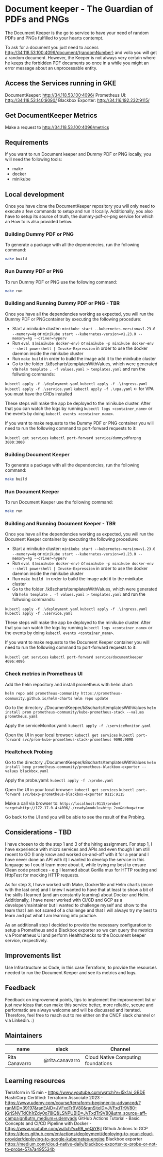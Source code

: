 # Document keeper - The Guardian of PDFs and PNGs

The Document Keeper is the go to service to have your need of random PDFs and PNGs fulfilled to your hearts contempt.

To ask for a document you just need to access http://34.118.53.100:4096/document/{randomNumber} and voila you will get a random document. However, the Keeper is not always very certain where he keeps the forbidden PDF documents so once in a while you might an error message about an unprocessable entity.

## Access the Services running in GKE
DocumentKeeper: http://34.118.53.100:4096/
Prometheus UI: http://34.118.53.140:9090/
Blackbox Exporter: http://34.116.192.232:9115/

## Get DocumentKeeper Metrics
Make a request to http://34.118.53.100:4096/metrics

## Requirements
If you want to run Document keeper and Dummy PDF or PNG locally, you will need the following tools:

- make
- docker
- minikube

## Local development
Once you have clone the DocumentKeeper repository you will only need to execute a few commands to setup and run it locally. Additionally, you also have to setup its source of truth, the dummy-pdf-or-png service for which an How to is also provided below.

### Building Dummy PDF or PNG

To generate a package with all the dependencies, run the following command:

```bash
make build
```

### Run Dummy PDF or PNG

To run Dummy PDF or PNG use the following command:

```bash
make run
```

### Building and Running Dummy PDF or PNG  - TBR
Once you have all the dependencies working as expected, you will run the Dummy PDF or PNGcontainer by executing the following procedure:

* Start a minikube cluster: `minikube start --kubernetes-version=v1.23.0 --memory=4g` or `minikube start --kubernetes-version=v1.23.0 --memory=4g --driver=hyperv`
* Run `eval $(minikube docker-env)` or `minikube -p minikube docker-env --shell powershell | Invoke-Expression` in order to use the docker daemon inside the minikube cluster
* Run `make build` in order to build the image add it to the minikube cluster
* Go to the folder .\k8scharts\templatesWithValues, which were generated via `helm template . -f values.yaml > templates.yaml` and run the follwoing commands:

`kubectl apply -f .\deployment.yaml`
`kubectl apply -f .\ingress.yaml`
`kubectl apply -f .\service.yaml`
`kubectl apply -f .\vpa.yaml` <- for VPA you must have the CRDs installed

These steps will make the app be deployed to the minikube cluster. After that you can watch the logs by running `kubectl logs <container_name>` or the events by doing `kubectl events <container_name>`.

If you want to make requests to the Dummy PDF or PNG container you will need to run the following command to
port-forward requests to it:

`kubectl get services`
`kubectl port-forward service/dummypdforpng 3000:3000`


### Building Document Keeper

To generate a package with all the dependencies, run the following command:

```bash
make build
```

### Run Document Keeper

To run Document Keeper use the following command:

```bash
make run
```

### Building and Running Document Keeper - TBR
Once you have all the dependencies working as expected, you will run the Document Keeper container by executing the following procedure:

* Start a minikube cluster: `minikube start --kubernetes-version=v1.23.0 --memory=4g` or `minikube start --kubernetes-version=v1.23.0 --memory=4g --driver=hyperv`
* Run `eval $(minikube docker-env)` or `minikube -p minikube docker-env --shell powershell | Invoke-Expression` in order to use the docker daemon inside the minikube cluster
* Run `make build ` in order to build the image add it to the minikube cluster
* Go to the folder .\k8scharts\templatesWithValues, which were generated via `helm template . -f values.yaml > templates.yaml` and run the follwoing commands:

`kubectl apply -f .\deployment.yaml`
`kubectl apply -f .\ingress.yaml`
`kubectl apply -f .\service.yaml`

These steps will make the app be deployed to the minikube cluster. After that you can watch the logs by running `kubectl logs <container_name>` or the events by doing `kubectl events <container_name>`.

If you want to make requests to the Document Keeper container you will need to run the following command to
port-forward requests to it:

`kubectl get services`
`kubectl port-forward service/documentkeeper 4096:4096`

### Check metrics in Prometheus UI
Add the helm repository and install prometheus with helm chart:

`helm repo add prometheus-community https://prometheus-community.github.io/helm-charts`
`helm repo update`

Go to the directory ./DocumentKeeper/k8scharts/templatesWithValues
`helm install prom prometheus-community/kube-prometheus-stack --values prometheus.yaml`

Apply the serviceMonitor.yaml:
`kubectl apply -f .\serviceMonitor.yaml`

Open the UI in your local browser:
`kubectl get services`
`kubectl port-forward svc/prom-kube-prometheus-stack-prometheus 9090:9090`

### Healtcheck Probing
Go to the directory ./DocumentKeeper/k8scharts/templatesWithValues
`helm install bexp prometheus-community/prometheus-blackbox-exporter --values blackbox.yaml`

Apply the probe.yaml:
`kubectl apply -f .\probe.yaml`

Open the UI in your local browser:
`kubectl get services`
`kubectl port-forward svc/bexp-prometheus-blackbox-exporter 9115:9115`

Make a call via browser to:
`http://localhost:9115/probe?target=http://172.17.0.4:4096/-/ready&module=http_2xx&debug=true`

Go back to the UI and you will be able to see the result of the Probing.

## Considerations - TBD
I have chosen to do the step 1 and 3 of the hiring assignment. For step 1, I have experience with micro services and APIs and even though I am still recent to GO (I only know and worked on-and-off with it for a year and I have never done an API with it) I wanted to develop the service in this language so I could learn more about it, while trying my best to ensure Clean code practices - e.g I learned about Gorilla mux for HTTP routing and HttpTest for mocking HTTP requests. 

As for step 3, I have worked with Make, Dockerfile and Helm charts (more with the last one) and I knew I wanted to have that at least to show a bit of the skills I learned (and am constantly learning) about Docker and Helm. Additionally, I have never worked with CI/CD and GCP as a developer/maintainer but I wanted to challenge myself and show to the team that I am not scared of a challenge and that I will always try my best to learn and put what I am learning into practice. 

As an additionall step I decided to provide the necessary configuration to setup a Prometheus and a Blackbox exporter so we can query the metrics via
Prometheus UI and perform Healthchecks to the Document keeper service, respectively.

## Improvements list
Use Infrastructure as Code, in this case Terraform, to provide the resources needed to run the Document Keeper and see its metrics and logs.

## Feedback
Feedback on improvement points, tips to implement the improvement list or just new ideas that can make this service better, more reliable, secure and performatic are always welcome and will be discussed and iterated. Therefore, feel free to reach out to me either on the CNCF slack channel or via Linkedin. :) 

## Maintainers
| name            | slack            | Channel                            |
|-----------------|------------------|------------------------------------|
| Rita Canavarro  | @rita.canavarro  | Cloud Native Computing foundations |


## Learning resources

Terraform in 15 min - https://www.youtube.com/watch?v=l5k1ai_GBDE
HashiCorp Certified: Terraform Associate 2023 - https://www.udemy.com/course/terraform-beginner-to-advanced/?ranMID=39197&ranEAID=JVFxdTr9V80&ranSiteID=JVFxdTr9V80-jGrjSNVTdCh1rZdy0o78iQ&LSNPUBID=JVFxdTr9V80&utm_source=aff-campaign&utm_medium=udemyads
GitHub Actions Tutorial - Basic Concepts and CI/CD Pipeline with Docker - https://www.youtube.com/watch?v=R8_veQiYBjI
Github Actions to GCP https://docs.github.com/en/actions/deployment/deploying-to-your-cloud-provider/deploying-to-google-kubernetes-engine
Blackbox exporter https://medium.com/cloud-native-daily/blackbox-exporter-to-probe-or-not-to-probe-57a7a495534b